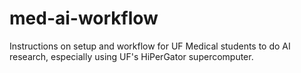 # med-ai-workflow
Instructions on setup and workflow for UF Medical students to do AI research, especially using UF's HiPerGator supercomputer.

